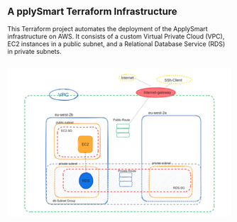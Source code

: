 ## A pplySmart Terraform Infrastructure

This Terraform project automates the deployment of the ApplySmart infrastructure on AWS. It consists of a custom Virtual Private Cloud (VPC), EC2 instances in a public subnet, and a Relational Database Service (RDS) in private subnets.

##

##

##

![alt text](image.png)
